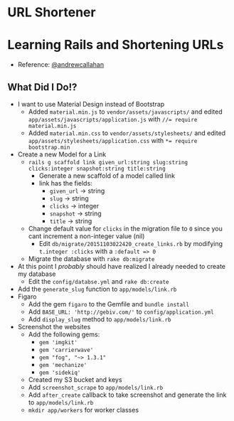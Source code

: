 URL Shortener
==========================================
# Learning Rails and Shortening URLs
* Reference: [@andrewcallahan](http://andrewcallahan.github.io/blog/2014/02/26/make-your-own-url-shortener-with-rails-4-and-heroku/)

## What Did I Do!?
* I want to use Material Design instead of Bootstrap
	* Added `material.min.js` to `vendor/assets/javascripts/` and edited `app/assets/javascripts/application.js` with `//= require  material.min.js`
	* Added `material.min.css` to `vendor/assets/stylesheets/` and 
	edited `app/assets/stylesheets/application.css` with `*= require bootstrap.min`
* Create a new Model for a Link
	* `rails g scaffold link given_url:string slug:string clicks:integer snapshot:string title:string`
		* Generate a new scaffold of a model called link
		* link has the fields:
			* `given_url` -> string
			* `slug` -> string
			* `clicks` -> integer
			* `snapshot` -> string
			* `title` -> string
	* Change default value for `clicks` in the migration file to `0` since you cant increment a non-integer value (nil)
		* Edit `db/migrate/20151103022420_create_links.rb` by modifying `t.integer :clicks` with a  `:default => 0`
	* Migrate the database with `rake db:migrate`
* At this point I *probably* should have realized I already needed to create my database
	* Edit the `config/databse.yml` and `rake db:create`
* Add the `generate_slug` function to `app/models/link.rb` 
* Figaro
	* Add the gem `figaro` to the Gemfile and `bundle install`
	* Add `BASE_URL: 'http://gebiv.com/'` to `config/application.yml`
	* Add `display_slug` method to `app/models/link.rb`
* Screenshot the websites
	* Add the following gems:
		* `gem 'imgkit'`
		* `gem 'carrierwave'`
		* `gem "fog", "~> 1.3.1"`
		* `gem 'mechanize'`
		* `gem 'sidekiq'`
	* Created my S3 bucket and keys
	* Add `screenshot_scrape` to `app/models/link.rb`
	* Add `after_create` callback to take screenshot and generate the link to `app/models/link.rb`
	* `mkdir app/workers` for worker classes
	

